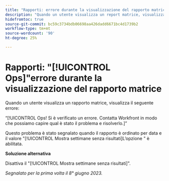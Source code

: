```yaml
---
title: "Rapporti: errore durante la visualizzazione del rapporto matrice"
description: "Quando un utente visualizza un report matrice, visualizza l’errore Ops."
hidefromtoc: true
source-git-commit: bc59c3734bdb06698aa426dadd6671bc4d1739b2
workflow-type: tm+mt
source-wordcount: '90'
ht-degree: 25%

---
```



# Rapporti: &quot;[!UICONTROL Ops]&quot;errore durante la visualizzazione del rapporto matrice

Quando un utente visualizza un rapporto matrice, visualizza il seguente errore:

“[!UICONTROL Ops! Si è verificato un errore. Contatta Workfront in modo che possiamo capire qual è stato il problema e risolverlo.]”

Questo problema è stato segnalato quando il rapporto è ordinato per data e il valore &quot;[!UICONTROL Mostra settimane senza risultati]L’opzione &quot; è abilitata.

**Soluzione alternativa**

Disattiva il &quot;[!UICONTROL Mostra settimane senza risultati]&quot;.

_Segnalato per la prima volta il 8° giugno 2023._

